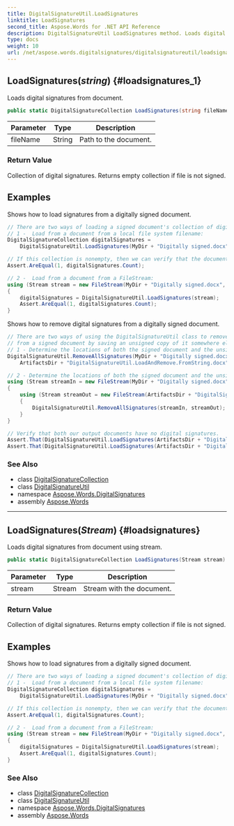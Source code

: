 ```yaml
---
title: DigitalSignatureUtil.LoadSignatures
linktitle: LoadSignatures
second_title: Aspose.Words for .NET API Reference
description: DigitalSignatureUtil LoadSignatures method. Loads digital signatures from document in C#.
type: docs
weight: 10
url: /net/aspose.words.digitalsignatures/digitalsignatureutil/loadsignatures/
---
```

## LoadSignatures(*string*) {#loadsignatures_1}

Loads digital signatures from document.

```csharp
public static DigitalSignatureCollection LoadSignatures(string fileName)
```

| Parameter | Type | Description |
| --- | --- | --- |
| fileName | String | Path to the document. |

### Return Value

Collection of digital signatures. Returns empty collection if file is not signed.

## Examples

Shows how to load signatures from a digitally signed document.

```csharp
// There are two ways of loading a signed document's collection of digital signatures using the DigitalSignatureUtil class.
// 1 -  Load from a document from a local file system filename:
DigitalSignatureCollection digitalSignatures = 
    DigitalSignatureUtil.LoadSignatures(MyDir + "Digitally signed.docx");

// If this collection is nonempty, then we can verify that the document is digitally signed.
Assert.AreEqual(1, digitalSignatures.Count);

// 2 -  Load from a document from a FileStream:
using (Stream stream = new FileStream(MyDir + "Digitally signed.docx", FileMode.Open))
{
    digitalSignatures = DigitalSignatureUtil.LoadSignatures(stream);
    Assert.AreEqual(1, digitalSignatures.Count);
}
```

Shows how to remove digital signatures from a digitally signed document.

```csharp
// There are two ways of using the DigitalSignatureUtil class to remove digital signatures
// from a signed document by saving an unsigned copy of it somewhere else in the local file system.
// 1 - Determine the locations of both the signed document and the unsigned copy by filename strings:
DigitalSignatureUtil.RemoveAllSignatures(MyDir + "Digitally signed.docx",
    ArtifactsDir + "DigitalSignatureUtil.LoadAndRemove.FromString.docx");

// 2 - Determine the locations of both the signed document and the unsigned copy by file streams:
using (Stream streamIn = new FileStream(MyDir + "Digitally signed.docx", FileMode.Open))
{
    using (Stream streamOut = new FileStream(ArtifactsDir + "DigitalSignatureUtil.LoadAndRemove.FromStream.docx", FileMode.Create))
    {
        DigitalSignatureUtil.RemoveAllSignatures(streamIn, streamOut);
    }
}

// Verify that both our output documents have no digital signatures.
Assert.That(DigitalSignatureUtil.LoadSignatures(ArtifactsDir + "DigitalSignatureUtil.LoadAndRemove.FromString.docx"), Is.Empty);
Assert.That(DigitalSignatureUtil.LoadSignatures(ArtifactsDir + "DigitalSignatureUtil.LoadAndRemove.FromStream.docx"), Is.Empty);
```

### See Also

* class [DigitalSignatureCollection](../../digitalsignaturecollection/)
* class [DigitalSignatureUtil](../)
* namespace [Aspose.Words.DigitalSignatures](../../digitalsignatureutil/)
* assembly [Aspose.Words](../../../)

---

## LoadSignatures(*Stream*) {#loadsignatures}

Loads digital signatures from document using stream.

```csharp
public static DigitalSignatureCollection LoadSignatures(Stream stream)
```

| Parameter | Type | Description |
| --- | --- | --- |
| stream | Stream | Stream with the document. |

### Return Value

Collection of digital signatures. Returns empty collection if file is not signed.

## Examples

Shows how to load signatures from a digitally signed document.

```csharp
// There are two ways of loading a signed document's collection of digital signatures using the DigitalSignatureUtil class.
// 1 -  Load from a document from a local file system filename:
DigitalSignatureCollection digitalSignatures = 
    DigitalSignatureUtil.LoadSignatures(MyDir + "Digitally signed.docx");

// If this collection is nonempty, then we can verify that the document is digitally signed.
Assert.AreEqual(1, digitalSignatures.Count);

// 2 -  Load from a document from a FileStream:
using (Stream stream = new FileStream(MyDir + "Digitally signed.docx", FileMode.Open))
{
    digitalSignatures = DigitalSignatureUtil.LoadSignatures(stream);
    Assert.AreEqual(1, digitalSignatures.Count);
}
```

### See Also

* class [DigitalSignatureCollection](../../digitalsignaturecollection/)
* class [DigitalSignatureUtil](../)
* namespace [Aspose.Words.DigitalSignatures](../../digitalsignatureutil/)
* assembly [Aspose.Words](../../../)
